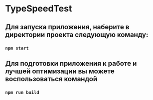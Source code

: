 # TypeSpeedTest

## Для запуска приложения, наберите в директории проекта следующую команду:

### `npm start`

## Для подготовки приложения к работе и лучшей оптимизации вы можете воспользоваться командой

### `npm run build`
